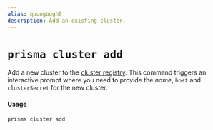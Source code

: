 ```yaml
---
alias: quungoogh8
description: Add an existing cluster.
---
```


# `prisma cluster add`

Add a new cluster to the [cluster registry](!alias-eu2ood0she#cluster-regsitry). This command triggers an interactive prompt where you need to provide the _name_, `host` and `clusterSecret` for the new cluster. 

#### Usage

```sh
prisma cluster add
```
